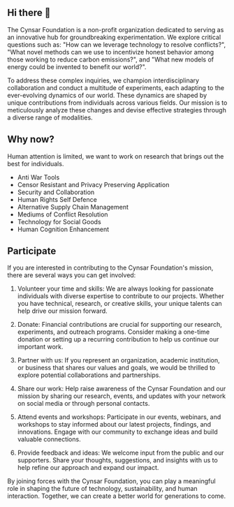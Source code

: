 ## Hi there 👋

The Cynsar Foundation is a non-profit organization dedicated to serving as an innovative hub for groundbreaking experimentation. We explore critical questions such as: "How can we leverage technology to resolve conflicts?", "What novel methods can we use to incentivize honest behavior among those working to reduce carbon emissions?", and "What new models of energy could be invented to benefit our world?".

To address these complex inquiries, we champion interdisciplinary collaboration and conduct a multitude of experiments, each adapting to the ever-evolving dynamics of our world. These dynamics are shaped by unique contributions from individuals across various fields. Our mission is to meticulously analyze these changes and devise effective strategies through a diverse range of modalities.


## Why now?

Human attention is limited, we want to work on research that brings out the best for individuals.

- Anti War Tools
- Censor Resistant and Privacy Preserving Application
- Security and Collaboration
- Human Rights Self Defence
- Alternative Supply Chain Management
- Mediums of Conflict Resolution
- Technology for Social Goods
- Human Cognition Enhancement

## Participate 

If you are interested in contributing to the Cynsar Foundation's mission, there are several ways you can get involved:

1. Volunteer your time and skills: We are always looking for passionate individuals with diverse expertise to contribute to our projects. Whether you have technical, research, or creative skills, your unique talents can help drive our mission forward.

2. Donate: Financial contributions are crucial for supporting our research, experiments, and outreach programs. Consider making a one-time donation or setting up a recurring contribution to help us continue our important work.

3. Partner with us: If you represent an organization, academic institution, or business that shares our values and goals, we would be thrilled to explore potential collaborations and partnerships.

4. Share our work: Help raise awareness of the Cynsar Foundation and our mission by sharing our research, events, and updates with your network on social media or through personal contacts.

5. Attend events and workshops: Participate in our events, webinars, and workshops to stay informed about our latest projects, findings, and innovations. Engage with our community to exchange ideas and build valuable connections.

6. Provide feedback and ideas: We welcome input from the public and our supporters. Share your thoughts, suggestions, and insights with us to help refine our approach and expand our impact.

By joining forces with the Cynsar Foundation, you can play a meaningful role in shaping the future of technology, sustainability, and human interaction. Together, we can create a better world for generations to come.
